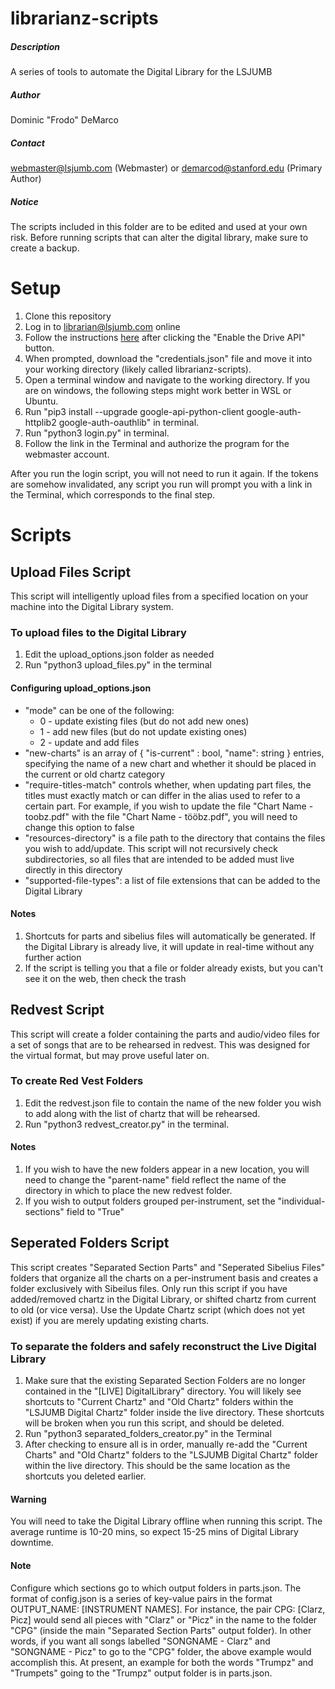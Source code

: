 # librarianz-scripts
##### Description
A series of tools to automate the Digital Library for the LSJUMB
##### Author
Dominic "Frodo" DeMarco
##### Contact
webmaster@lsjumb.com (Webmaster) or demarcod@stanford.edu (Primary Author)
##### Notice
The scripts included in this folder are to be edited and used at your own risk. Before running scripts that can alter the digital library, make sure to create a backup.


# Setup
1. Clone this repository
1. Log in to librarian@lsjumb.com online
1. Follow the instructions [here](https://developers.google.com/drive/api/v3/quickstart/python#step_1_turn_on_the) after clicking the "Enable the Drive API" button.
1. When prompted, download the "credentials.json" file and move it into your working directory (likely called librarianz-scripts).
2. Open a terminal window and navigate to the working directory. If you are on windows, the following steps might work better in WSL or Ubuntu. 
3. Run "pip3 install --upgrade google-api-python-client google-auth-httplib2 google-auth-oauthlib" in terminal.
4. Run "python3 login.py" in terminal.
5. Follow the link in the Terminal and authorize the program for the webmaster account.

After you run the login script, you will not need to run it again. If the tokens are somehow invalidated, any script you run will prompt you with a link in the Terminal, which corresponds to the final step.

# Scripts

## Upload Files Script
This script will intelligently upload files from a specified location on your machine into the Digital Library system.

### To upload files to the Digital Library

1. Edit the upload_options.json folder as needed
2. Run "python3 upload_files.py" in the terminal

#### Configuring upload_options.json
* "mode" can be one of the following:
    * 0 - update existing files (but do not add new ones)
    * 1 - add new files (but do not update existing ones)
    * 2 - update and add files
* "new-charts" is an array of { "is-current" : bool, "name": string } entries, specifying the name of a new chart and whether it should be placed in the current or old chartz category
* "require-titles-match" controls whether, when updating part files, the titles must exactly match or can differ in the alias used to refer to a certain part. For example, if you wish to update the file "Chart Name - toobz.pdf" with the file "Chart Name - tööbz.pdf", you will need to change this option to false
* "resources-directory" is a file path to the directory that contains the files you wish to add/update. This script will not recursively check subdirectories, so all files that are intended to be added must live directly in this directory
* "supported-file-types": a list of file extensions that can be added to the Digital Library

#### Notes
1. Shortcuts for parts and sibelius files will automatically be generated. If the Digital Library is already live, it will update in real-time without any further action
2. If the script is telling you that a file or folder already exists, but you can't see it on the web, then check the trash

## Redvest Script
This script will create a folder containing the parts and audio/video files for a set of songs that are to be rehearsed in redvest. This was designed for the virtual format, but may prove useful later on.

### To create Red Vest Folders

1. Edit the redvest.json file to contain the name of the new folder you wish to add along with the list of chartz that will be rehearsed.
2. Run "python3 redvest_creator.py" in the terminal.

#### Notes
1. If you wish to have the new folders appear in a new location, you will need to change the "parent-name" field reflect the name of the directory in which to place the new redvest folder.
2. If you wish to output folders grouped per-instrument, set the "individual-sections" field to "True"

## Seperated Folders Script
This script creates "Separated Section Parts" and "Seperated Sibelius Files" folders that organize all the charts on a per-instrument basis and creates a folder exclusively with Sibeilus files. Only run this script if you have added/removed chartz in the Digital Library, or shifted chartz from current to old (or vice versa). Use the Update Chartz script (which does not yet exist) if you are merely updating existing charts.

### To separate the folders and safely reconstruct the Live Digital Library
1. Make sure that the existing Separated Section Folders are no longer contained in the "[LIVE] DigitalLibrary" directory. You will likely see shortcuts to "Current Chartz" and "Old Chartz" folders within the "LSJUMB Digital    Chartz" folder inside the live directory. These shortcuts will be broken when you run this script, and should be    deleted.
2. Run "python3 separated_folders_creator.py" in the Terminal
3. After checking to ensure all is in order, manually re-add the "Current Charts" and "Old Chartz" folders to the "LSJUMB Digital Chartz" folder within the live directory. This should be the same location as the shortcuts you deleted earlier.

#### Warning
You will need to take the Digital Library offline when running this script. The average runtime is 10-20 mins, so expect 15-25 mins of Digital Library downtime.

#### Note
Configure which sections go to which output folders in parts.json. The format of config.json is a series of key-value pairs in the format OUTPUT_NAME: [INSTRUMENT NAMES]. For instance, the pair CPG: [Clarz, Picz] would send all pieces with "Clarz" or "Picz" in the name to the folder "CPG" (inside the main "Separated Section Parts" output folder). In other words, if you want all songs labelled "SONGNAME - Clarz" and "SONGNAME - Picz" to go to the "CPG" folder, the above example would accomplish this. At present, an example for both the words "Trumpz" and "Trumpets" going to the "Trumpz" output folder is in parts.json.
